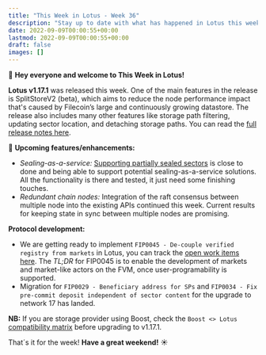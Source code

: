```yaml
---
title: "This Week in Lotus - Week 36"
description: "Stay up to date with what has happened in Lotus this week"
date: 2022-09-09T00:00:55+00:00
lastmod: 2022-09-09T00:00:55+00:00
draft: false
images: []
---
```


:wave: **Hey everyone and welcome to This Week in Lotus!**

**Lotus v1.17.1** was released this week. One of the main features in the release is SplitStoreV2 (beta), which aims to reduce the node performance impact that's caused by Filecoin’s large and continuously growing datastore. The release also includes many other features like storage path filtering, updating sector location, and detaching storage paths. You can read the [full release notes here](https://github.com/filecoin-project/lotus/releases/tag/v1.17.1).

:rocket: **Upcoming features/enhancements:**

- *Sealing-as-a-service:* [Supporting partially sealed sectors](https://github.com/filecoin-project/lotus/pull/9210) is close to done and being able to support potential sealing-as-a-service solutions. All the functionality is there and tested, it just need some finishing touches.
- *Redundant chain nodes:* Integration of the raft consensus between multiple node into the existing APIs continued this week. Current results for keeping state in sync between multiple nodes are promising.

**Protocol development:**
- We are getting ready to implement `FIP0045 - De-couple verified registry from markets` in Lotus, you can track the [open work items here](https://github.com/filecoin-project/lotus/issues?q=is%3Aopen+is%3Aissue+label%3AFIP-0045). The *TL;DR* for FIP0045 is to enable the development of markets and market-like actors on the FVM, once user-programability is supported.
- Migration for `FIP0029 - Beneficiary address for SPs` and `FIP0034 - Fix pre-commit deposit independent of sector content` for the upgrade to network 17 has landed.

**NB:** If you are storage provider using Boost, check the `Boost <> Lotus` [compatibility matrix](https://boost.filecoin.io/getting-started#boost-and-lotus-compatibility-matrix) before upgrading to v1.17.1.

That´s it for the week! **Have a great weekend!** :sunny: